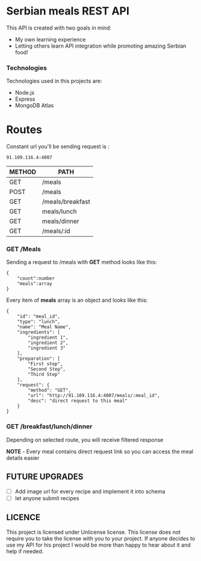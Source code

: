 # Serbian meals REST API
This API is created with two goals in mind:
- My own learning experience 
- Letting others learn API integration while promoting amazing Serbian food! 

### Technologies
Technologies used in this projects are: 
- Node.js 
- Express 
-  MongoDB Atlas

# Routes
Constant url you'll be sending request is : 
```
91.109.116.4:4007
```
|METHOD|PATH  |
|--|--|
| GET |/meals  |
|POST |/meals |
| GET|/meals/breakfast |
| GET| meals/lunch|
| GET| meals/dinner|
| GET| /meals/:id|


### GET /Meals 
Sending a request to /meals with **GET** method looks like this:
```
{
	"count":number
	"meals":array
}
```
Every item of **meals** array is an object and looks like this:
```
{
	"id": "meal_id",
	"type": "lunch",
	"name": "Meal Name",
	"ingredients": [
		"ingredient 1",
		"ingredient 2",
		"ingredient 3"
	],
	"preparation": [
		"First step",
		"Second Step",
		"Third Step"
	],
	"request": {
		"method": "GET",
		"url": "http://91.109.116.4:4007/meals/:meal_id",
		"desc": "direct request to this meal"
	}
}
```

### GET /breakfast/lunch/dinner
Depending on selected route, you will receive filtered response

**NOTE** - Every meal contains direct request link so you can access the meal details easier

## FUTURE UPGRADES
- [ ] Add image url for every recipe and implement it into schema
- [ ] let anyone submit recipes

## LICENCE
This project is licensed under Unlicense license. This license does not require you to take the license with you to your project. If anyone decides to use my API for his project I would be more than happy to hear about it and help if needed. 

